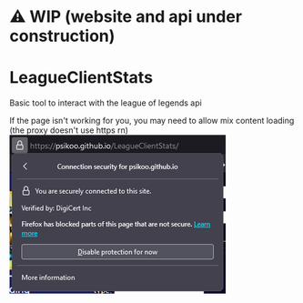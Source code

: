 # ⚠ WIP (website and api under construction)
# LeagueClientStats
 Basic tool to interact with the league of legends api

If the page isn't working for you, you may need to allow mix content loading (the proxy doesn't use https rn)
![alt text](assets/mixedContent.png)
